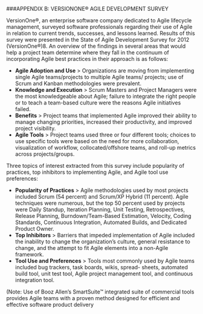 ###APPENDIX B: VERSIONONE® AGILE DEVELOPMENT SURVEY

VersionOne®, an enterprise software company dedicated to Agile lifecycle management, surveyed software professionals regarding their use of Agile in relation to current trends, successes, and lessons learned. Results of this survey were presented in the State  of Agile Development Survey for 2012 (VersionOne®)8. An overview of the findings in several areas that would help a project team determine where they fall in the continuum of incorporating Agile best practices in their approach is as follows:
* **Agile Adoption and Use** > Organizations are moving from implementing single Agile teams/projects to multiple Agile teams/ projects; use of Scrum and Kanban methodologies were prevalent.
* **Knowledge and Execution** > Scrum Masters and Project Managers were the most knowledgeable about Agile; failure to integrate the right people or to teach a team-based culture were the reasons Agile initiatives failed.
* **Benefits** > Project teams that implemented Agile improved their ability to manage changing priorities, increased their productivity, and improved project visibility.
* **Agile Tools** > Project teams used three or four different tools; choices to use specific tools were based on the need for more collaboration, visualization of workflow, collocated/offshore teams, and roll-up metrics across projects/groups.

Three topics of interest extracted from this survey include popularity of practices, top inhibitors to implementing Agile, and Agile tool use preferences:
* **Popularity of Practices** > Agile methodologies used by most projects included Scrum (54 percent) and Scrum/XP Hybrid (11 percent). Agile techniques were numerous, but the top 50 percent used by projects were Daily Standup, Iteration Planning, Unit Testing, Retrospectives, Release Planning, Burndown/Team-Based Estimation, Velocity, Coding Standards, Continuous Integration, Automated Builds, and Dedicated Product Owner.
* **Top Inhibitors** > Barriers that impeded implementation of Agile included the inability to change the organization’s culture, general resistance to change, and the attempt to fit Agile elements into a non-Agile framework.
* **Tool Use and Preferences** > Tools most commonly used by Agile teams included bug trackers, task boards, wikis, spread- sheets, automated build tool, unit test tool, Agile project management tool, and continuous integration tool.

(Note: Use of Booz Allen’s SmartSuite™ integrated suite of commercial tools provides Agile teams with a proven method designed for efficient and effective software product delivery
